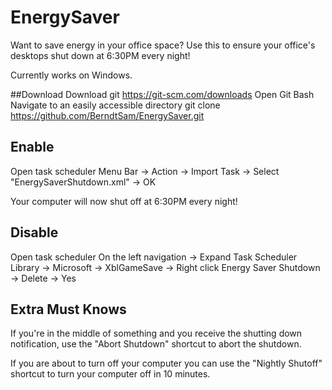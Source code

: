 # EnergySaver
Want to save energy in your office space? Use this to ensure your office's desktops shut down at 6:30PM every night!

Currently works on Windows.

##Download
Download git https://git-scm.com/downloads
Open Git Bash
Navigate to an easily accessible directory
git clone https://github.com/BerndtSam/EnergySaver.git

## Enable
Open task scheduler
Menu Bar -> Action -> Import Task -> Select "EnergySaverShutdown.xml" -> OK

Your computer will now shut off at 6:30PM every night! 

## Disable
Open task scheduler
On the left navigation -> Expand Task Scheduler Library -> Microsoft -> XblGameSave -> Right click Energy Saver Shutdown -> Delete -> Yes

## Extra Must Knows
If you're in the middle of something and you receive the shutting down notification, use the "Abort Shutdown" shortcut to abort the shutdown.

If you are about to turn off your computer you can use the "Nightly Shutoff" shortcut to turn your computer off in 10 minutes.
